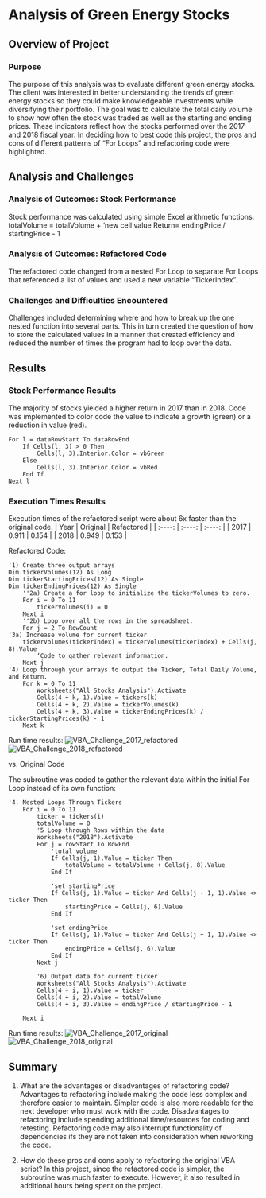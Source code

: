 # **Analysis of Green Energy Stocks**
## **Overview of Project**
### Purpose
The purpose of this analysis was to evaluate different green energy stocks. The client was interested in better understanding the trends of green energy stocks so they could make knowledgeable investments while diversifying their portfolio. The goal was to calculate the total daily volume to show how often the stock was traded as well as the starting and ending prices. These indicators reflect how the stocks performed over the 2017 and 2018 fiscal year.
In deciding how to best code this project, the pros and cons of different patterns of “For Loops” and refactoring code were highlighted.


## **Analysis and Challenges**
### Analysis of Outcomes: Stock Performance
Stock performance was calculated using simple Excel arithmetic functions:
totalVolume = totalVolume + ‘new cell value
Return= endingPrice / startingPrice - 1

### Analysis of Outcomes: Refactored Code
The refactored code changed from a nested For Loop to separate For Loops that referenced a list of values and used a new variable “TickerIndex”.

### Challenges and Difficulties Encountered
Challenges included determining where and how to break up the one nested function into several parts. This in turn created the question of how to store the calculated values in a manner that created efficiency and reduced the number of times the program had to loop over the data.  

## **Results**
### Stock Performance Results
The majority of stocks yielded a higher return in 2017 than in 2018. Code was implemented to color code the value to indicate a growth (green) or a reduction in value (red).

    For l = dataRowStart To dataRowEnd
        If Cells(l, 3) > 0 Then
            Cells(l, 3).Interior.Color = vbGreen
        Else
            Cells(l, 3).Interior.Color = vbRed
        End If
    Next l

### Execution Times Results
Execution times of the refactored script were about 6x faster than the original code.
| Year | Original | Refactored |
| :----: | :----: | :----: |
| 2017 | 0.911 | 0.154 |
| 2018 | 0.949 | 0.153 |

Refactored Code:

    '1) Create three output arrays
    Dim tickerVolumes(12) As Long
    Dim tickerStartingPrices(12) As Single
    Dim tickerEndingPrices(12) As Single
        ''2a) Create a for loop to initialize the tickerVolumes to zero.
        For i = 0 To 11
            tickerVolumes(i) = 0
        Next i
        ''2b) Loop over all the rows in the spreadsheet.
        For j = 2 To RowCount
    '3a) Increase volume for current ticker
        tickerVolumes(tickerIndex) = tickerVolumes(tickerIndex) + Cells(j, 8).Value
            ‘Code to gather relevant information.
        Next j
    '4) Loop through your arrays to output the Ticker, Total Daily Volume, and Return.
        For k = 0 To 11
            Worksheets("All Stocks Analysis").Activate
            Cells(4 + k, 1).Value = tickers(k)
            Cells(4 + k, 2).Value = tickerVolumes(k)
            Cells(4 + k, 3).Value = tickerEndingPrices(k) / tickerStartingPrices(k) - 1
        Next k

Run time results:
![ VBA_Challenge_2017_refactored]()
![ VBA_Challenge_2018_refactored]()


vs. Original Code

The subroutine was coded to gather the relevant data within the initial For Loop instead of its own function:

    '4. Nested Loops Through Tickers
        For i = 0 To 11
            ticker = tickers(i)
            totalVolume = 0
            '5 Loop through Rows within the data
            Worksheets("2018").Activate
            For j = rowStart To RowEnd
                'total volume
                If Cells(j, 1).Value = ticker Then
                    totalVolume = totalVolume + Cells(j, 8).Value
                End If
        
                'set startingPrice
                If Cells(j, 1).Value = ticker And Cells(j - 1, 1).Value <> ticker Then
                    startingPrice = Cells(j, 6).Value
                End If
        
                'set endingPrice
                If Cells(j, 1).Value = ticker And Cells(j + 1, 1).Value <> ticker Then
                    endingPrice = Cells(j, 6).Value
                End If
            Next j
            
            '6) Output data for current ticker
            Worksheets("All Stocks Analysis").Activate
            Cells(4 + i, 1).Value = ticker
            Cells(4 + i, 2).Value = totalVolume
            Cells(4 + i, 3).Value = endingPrice / startingPrice - 1
        
        Next i

Run time results:
![ VBA_Challenge_2017_original]()
![ VBA_Challenge_2018_original]()

## **Summary**
1.	What are the advantages or disadvantages of refactoring code? 
    Advantages to refactoring include making the code less complex and therefore easier to maintain. Simpler code is also more readable for the next developer who must work with the code. Disadvantages to refactoring include spending additional time/resources for coding and retesting. Refactoring code may also interrupt functionality of dependencies ifs they are not taken into consideration when reworking the code.
    
2.	How do these pros and cons apply to refactoring the original VBA script?
In this project, since the refactored code is simpler, the subroutine was much faster to execute. However, it also resulted in additional hours being spent on the project. 
